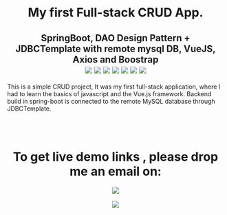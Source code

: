 <h1 align='center'>My first Full-stack CRUD App.</h1>
<h2 align='center'>SpringBoot,  DAO Design Pattern + JDBCTemplate with remote mysql DB, VueJS, Axios and Boostrap<br>
<img src="https://img.shields.io/badge/Java-ED8B00?style=plastic&logo=java&logoColor=white">
<img src="https://img.shields.io/badge/SpringBoot-6DB33F?style=plastic&logo=spring&logoColor=white">
<img src="https://img.shields.io/badge/Vue.js-35495E?style=plastic&logo=vue.js&logoColor=4FC08D">
<img src="https://img.shields.io/badge/Bootstrap-563D7C?style=plastic&logo=bootstrap&logoColor=white">
<img src="https://img.shields.io/badge/JavaScript-F7DF1E?style=plastic&logo=javascript&logoColor=black">
<img src="https://img.shields.io/badge/MySQL-00758F?style=plastic&logo=mysql&logoColor=white">
<img src="https://badges.pufler.dev/visits/JaneckN/cars-api-springboot-vue">
</h2>


This is a simple CRUD project, It was my first full-stack application, where I had to learn the basics of javascript and the Vue.js framework.
Backend build in spring-boot is connected to the remote MySQL database through JDBCTemplate.


<br/>
<br/>

<h1 align="center"> To get live demo links , please drop me an email on:</h1> 
<p align="center"> <a href="mailto:janeck@protonmail.com">
<img src="https://img.shields.io/badge/ProtonMail-8B89CC?style=for-the-badge&logo=protonmail&logoColor=white"/></a>
<br/>
<br/>
<img src="https://i.ibb.co/xDmqFLn/car-app.jpg">
<br/>
</p>



